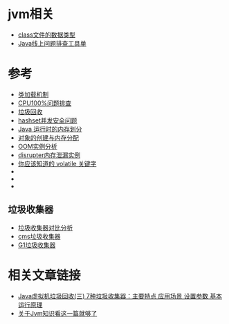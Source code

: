 # jvm相关

- [class文件的数据类型](./class文件的数据类型.md)
- [Java线上问题排查工具单](./Java线上问题排查工具单.md)

# 参考
- [类加载机制](./ClassLoad.md)
- [CPU100%问题排查](./cpu-percent-100.md)
- [垃圾回收](./GarbageCollection.md)
- [hashset并发安全问题](./JVM-concurrent-HashSet-problem.md)
- [Java 运行时的内存划分](./MemoryAllocation.md)
- [对象的创建与内存分配](./newObject.md)
- [OOM实例分析](./OOM-analysis.md)
- [disrupter内存泄漏实例](./OOM-Disruptor.md)
- [你应该知道的 volatile 关键字](./volatile.md)
- []()
- []()
- []()





## 垃圾收集器
- [垃圾收集器对比分析](./垃圾收集器对比分析.md)
- [cms垃圾收集器](./CMS垃圾收集器.md)
- [G1垃圾收集器](./G1垃圾收集器.md)










# 相关文章链接
- [Java虚拟机垃圾回收(三) 7种垃圾收集器：主要特点 应用场景 设置参数 基本运行原理](https://blog.csdn.net/tjiyu/article/details/53983650)
- [关于Jvm知识看这一篇就够了](https://zhuanlan.zhihu.com/p/34426768)















